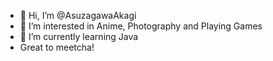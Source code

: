 - 👋 Hi, I’m @AsuzagawaAkagi
- 👀 I’m interested in Anime, Photography and Playing Games
- 🌱 I’m currently learning Java
- Great to meetcha!
<!---
AsuzagawaAkagi/AsuzagawaAkagi is a ✨ special ✨ repository because its `README.md` (this file) appears on your GitHub profile.
You can click the Preview link to take a look at your changes.
--->
